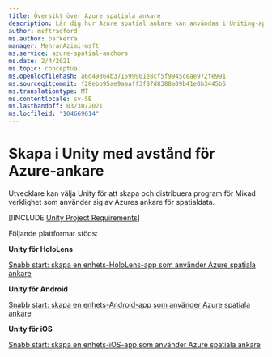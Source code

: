 ```yaml
---
title: Översikt över Azure spatiala ankare
description: Lär dig hur Azure spatial ankare kan användas i Uniting-appar. Läs snabb starter för enhets enhet för HoloLens, Unity for Android och Unity for iOS.
author: msftradford
ms.author: parkerra
manager: MehranAzimi-msft
ms.service: azure-spatial-anchors
ms.date: 2/4/2021
ms.topic: conceptual
ms.openlocfilehash: a6d49864b371599901e8cf5f9945ceae972fe991
ms.sourcegitcommit: f28ebb95ae9aaaff3f87d8388a09b41e0b3445b5
ms.translationtype: MT
ms.contentlocale: sv-SE
ms.lasthandoff: 03/30/2021
ms.locfileid: "104669614"
---
```

# <a name="building-in-unity-with-azure-spatial-anchors"></a>Skapa i Unity med avstånd för Azure-ankare

Utvecklare kan välja Unity för att skapa och distribuera program för Mixad verklighet som använder sig av Azures ankare för spatialdata.

[!INCLUDE [Unity Project Requirements](../../includes/spatial-anchors-unity-project-requirements.md)]

Följande plattformar stöds:

**Unity för HoloLens**

[Snabb start: skapa en enhets-HoloLens-app som använder Azure spatiala ankare](./quickstarts/get-started-unity-hololens.md)

**Unity för Android**

[Snabb start: skapa en enhets-Android-app som använder Azure spatiala ankare](./quickstarts/get-started-unity-android.md)

**Unity för iOS**

[Snabb start: skapa en enhets-iOS-app som använder Azure spatiala ankare](./quickstarts/get-started-unity-ios.md)